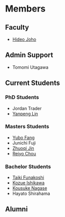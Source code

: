 # Members

## Faculty

* [Hideo Joho](https://docs.joholab.com/hideo/v/en/)

## Admin Support

* Tomomi Utagawa

## Current Students

### PhD Students

* Jordan Trader
* [Yanpeng Lin](https://docs.joholab.com/yanpeng/)

### Masters Students

* [Yubo Fang](https://docs.joholab.com/yubo/)
* Junichi Fuji
* [Zhuoqi Jin](https://docs.joholab.com/zhuoqi/)
* [Reiyo Chou](https://docs.joholab.com/reiyo/)

### Bachelor Students

* [Taiki Funakoshi](https://docs.joholab.com/taiki/)
* [Kozue Ishikawa](https://docs.joholab.com/kozue/)
* [Kousuke Nagase](https://docs.joholab.com/kousuke/)
* Hayato Shirahama

## Alumni


